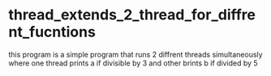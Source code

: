 # thread_extends_2_thread_for_diffrent_fucntions


this program is a simple program that runs 
2 diffrent threads simultaneously where one thread prints a 
if divisible by 3 and other brints b if divided by 5
